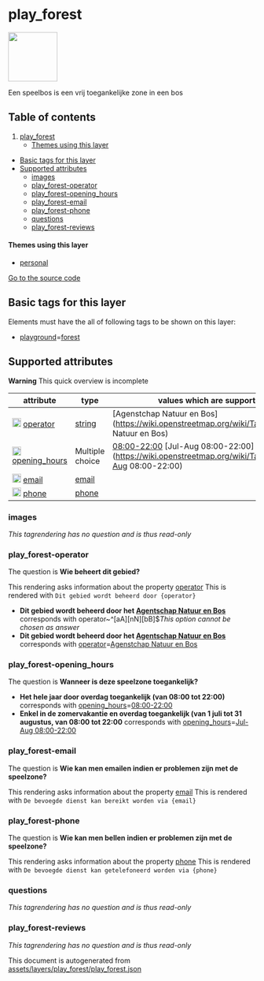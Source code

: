 

 play_forest 
=============



<img src='https://mapcomplete.osm.be/./assets/layers/play_forest/icon.svg' height="100px"> 

Een speelbos is een vrij toegankelijke zone in een bos




## Table of contents

1. [play_forest](#play_forest)
      * [Themes using this layer](#themes-using-this-layer)
  - [Basic tags for this layer](#basic-tags-for-this-layer)
  - [Supported attributes](#supported-attributes)
    + [images](#images)
    + [play_forest-operator](#play_forest-operator)
    + [play_forest-opening_hours](#play_forest-opening_hours)
    + [play_forest-email](#play_forest-email)
    + [play_forest-phone](#play_forest-phone)
    + [questions](#questions)
    + [play_forest-reviews](#play_forest-reviews)










#### Themes using this layer 





  - [personal](https://mapcomplete.osm.be/personal)


[Go to the source code](../assets/layers/play_forest/play_forest.json)



 Basic tags for this layer 
---------------------------



Elements must have the all of following tags to be shown on this layer:



  - <a href='https://wiki.openstreetmap.org/wiki/Key:playground' target='_blank'>playground</a>=<a href='https://wiki.openstreetmap.org/wiki/Tag:playground%3Dforest' target='_blank'>forest</a>




 Supported attributes 
----------------------



**Warning** This quick overview is incomplete



attribute | type | values which are supported by this layer
----------- | ------ | ------------------------------------------
[<img src='https://mapcomplete.osm.be/assets/svg/statistics.svg' height='18px'>](https://taginfo.openstreetmap.org/keys/operator#values) [operator](https://wiki.openstreetmap.org/wiki/Key:operator) | [string](../SpecialInputElements.md#string) | [Agenstchap Natuur en Bos](https://wiki.openstreetmap.org/wiki/Tag:operator%3DAgenstchap Natuur en Bos)
[<img src='https://mapcomplete.osm.be/assets/svg/statistics.svg' height='18px'>](https://taginfo.openstreetmap.org/keys/opening_hours#values) [opening_hours](https://wiki.openstreetmap.org/wiki/Key:opening_hours) | Multiple choice | [08:00-22:00](https://wiki.openstreetmap.org/wiki/Tag:opening_hours%3D08:00-22:00) [Jul-Aug 08:00-22:00](https://wiki.openstreetmap.org/wiki/Tag:opening_hours%3DJul-Aug 08:00-22:00)
[<img src='https://mapcomplete.osm.be/assets/svg/statistics.svg' height='18px'>](https://taginfo.openstreetmap.org/keys/email#values) [email](https://wiki.openstreetmap.org/wiki/Key:email) | [email](../SpecialInputElements.md#email) | 
[<img src='https://mapcomplete.osm.be/assets/svg/statistics.svg' height='18px'>](https://taginfo.openstreetmap.org/keys/phone#values) [phone](https://wiki.openstreetmap.org/wiki/Key:phone) | [phone](../SpecialInputElements.md#phone) | 




### images 



_This tagrendering has no question and is thus read-only_





### play_forest-operator 



The question is **Wie beheert dit gebied?**

This rendering asks information about the property  [operator](https://wiki.openstreetmap.org/wiki/Key:operator) 
This is rendered with `Dit gebied wordt beheerd door {operator}`



  - **Dit gebied wordt beheerd door het <a href='https://www.natuurenbos.be/spelen'>Agentschap Natuur en Bos</a>** corresponds with operator~^[aA][nN][bB]$_This option cannot be chosen as answer_
  - **Dit gebied wordt beheerd door het <a href='https://www.natuurenbos.be/spelen'>Agentschap Natuur en Bos</a>** corresponds with <a href='https://wiki.openstreetmap.org/wiki/Key:operator' target='_blank'>operator</a>=<a href='https://wiki.openstreetmap.org/wiki/Tag:operator%3DAgenstchap Natuur en Bos' target='_blank'>Agenstchap Natuur en Bos</a>




### play_forest-opening_hours 



The question is **Wanneer is deze speelzone toegankelijk?**





  - **Het hele jaar door overdag toegankelijk (van 08:00 tot 22:00)** corresponds with <a href='https://wiki.openstreetmap.org/wiki/Key:opening_hours' target='_blank'>opening_hours</a>=<a href='https://wiki.openstreetmap.org/wiki/Tag:opening_hours%3D08:00-22:00' target='_blank'>08:00-22:00</a>
  - **Enkel in de <b>zomervakantie</b> en overdag toegankelijk (van 1 juli tot 31 augustus, van 08:00 tot 22:00** corresponds with <a href='https://wiki.openstreetmap.org/wiki/Key:opening_hours' target='_blank'>opening_hours</a>=<a href='https://wiki.openstreetmap.org/wiki/Tag:opening_hours%3DJul-Aug 08:00-22:00' target='_blank'>Jul-Aug 08:00-22:00</a>




### play_forest-email 



The question is **Wie kan men emailen indien er problemen zijn met de speelzone?**

This rendering asks information about the property  [email](https://wiki.openstreetmap.org/wiki/Key:email) 
This is rendered with `De bevoegde dienst kan bereikt worden via {email}`



### play_forest-phone 



The question is **Wie kan men bellen indien er problemen zijn met de speelzone?**

This rendering asks information about the property  [phone](https://wiki.openstreetmap.org/wiki/Key:phone) 
This is rendered with `De bevoegde dienst kan getelefoneerd worden via {phone}`



### questions 



_This tagrendering has no question and is thus read-only_





### play_forest-reviews 



_This tagrendering has no question and is thus read-only_

 

This document is autogenerated from [assets/layers/play_forest/play_forest.json](https://github.com/pietervdvn/MapComplete/blob/develop/assets/layers/play_forest/play_forest.json)